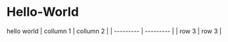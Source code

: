# Hello-World
hello world
| collumn 1 | collumn 2 |
| --------- | --------- |
| row 3     | row 3     |
